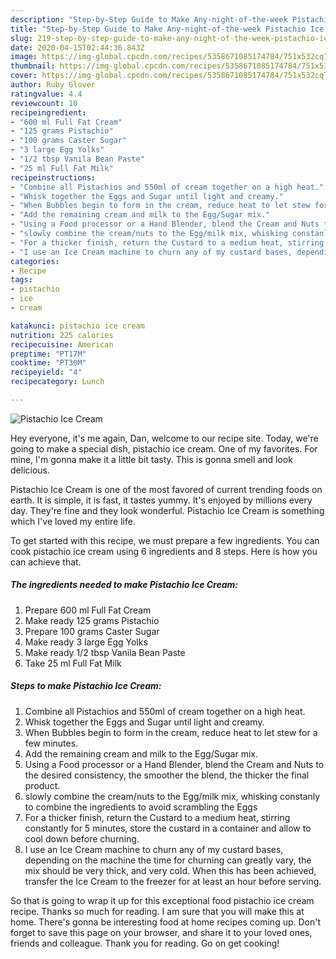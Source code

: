 ```yaml
---
description: "Step-by-Step Guide to Make Any-night-of-the-week Pistachio Ice Cream"
title: "Step-by-Step Guide to Make Any-night-of-the-week Pistachio Ice Cream"
slug: 219-step-by-step-guide-to-make-any-night-of-the-week-pistachio-ice-cream
date: 2020-04-15T02:44:36.843Z
image: https://img-global.cpcdn.com/recipes/5358671085174784/751x532cq70/pistachio-ice-cream-recipe-main-photo.jpg
thumbnail: https://img-global.cpcdn.com/recipes/5358671085174784/751x532cq70/pistachio-ice-cream-recipe-main-photo.jpg
cover: https://img-global.cpcdn.com/recipes/5358671085174784/751x532cq70/pistachio-ice-cream-recipe-main-photo.jpg
author: Ruby Glover
ratingvalue: 4.4
reviewcount: 10
recipeingredient:
- "600 ml Full Fat Cream"
- "125 grams Pistachio"
- "100 grams Caster Sugar"
- "3 large Egg Yolks"
- "1/2 tbsp Vanila Bean Paste"
- "25 ml Full Fat Milk"
recipeinstructions:
- "Combine all Pistachios and 550ml of cream together on a high heat."
- "Whisk together the Eggs and Sugar until light and creamy."
- "When Bubbles begin to form in the cream, reduce heat to let stew for a few minutes."
- "Add the remaining cream and milk to the Egg/Sugar mix."
- "Using a Food processor or a Hand Blender, blend the Cream and Nuts to the desired consistency, the smoother the blend, the thicker the final product."
- "slowly combine the cream/nuts to the Egg/milk mix, whisking constanly to combine the ingredients to avoid scrambling the Eggs"
- "For a thicker finish, return the Custard to a medium heat, stirring constantly for 5 minutes, store the custard in a container and allow to cool down before churning."
- "I use an Ice Cream machine to churn any of my custard bases, depending on the machine the time for churning can greatly vary, the mix should be very thick, and very cold. When this has been achieved, transfer the Ice Cream to the freezer for at least an hour before serving."
categories:
- Recipe
tags:
- pistachio
- ice
- cream

katakunci: pistachio ice cream 
nutrition: 225 calories
recipecuisine: American
preptime: "PT17M"
cooktime: "PT30M"
recipeyield: "4"
recipecategory: Lunch

---
```



![Pistachio Ice Cream](https://img-global.cpcdn.com/recipes/5358671085174784/751x532cq70/pistachio-ice-cream-recipe-main-photo.jpg)

Hey everyone, it's me again, Dan, welcome to our recipe site. Today, we're going to make a special dish, pistachio ice cream. One of my favorites. For mine, I'm gonna make it a little bit tasty. This is gonna smell and look delicious.



Pistachio Ice Cream is one of the most favored of current trending foods on earth. It is simple, it is fast, it tastes yummy. It's enjoyed by millions every day. They're fine and they look wonderful. Pistachio Ice Cream is something which I've loved my entire life.


To get started with this recipe, we must prepare a few ingredients. You can cook pistachio ice cream using 6 ingredients and 8 steps. Here is how you can achieve that.

##### The ingredients needed to make Pistachio Ice Cream:

1. Prepare 600 ml Full Fat Cream
1. Make ready 125 grams Pistachio
1. Prepare 100 grams Caster Sugar
1. Make ready 3 large Egg Yolks
1. Make ready 1/2 tbsp Vanila Bean Paste
1. Take 25 ml Full Fat Milk




##### Steps to make Pistachio Ice Cream:

1. Combine all Pistachios and 550ml of cream together on a high heat.
1. Whisk together the Eggs and Sugar until light and creamy.
1. When Bubbles begin to form in the cream, reduce heat to let stew for a few minutes.
1. Add the remaining cream and milk to the Egg/Sugar mix.
1. Using a Food processor or a Hand Blender, blend the Cream and Nuts to the desired consistency, the smoother the blend, the thicker the final product.
1. slowly combine the cream/nuts to the Egg/milk mix, whisking constanly to combine the ingredients to avoid scrambling the Eggs
1. For a thicker finish, return the Custard to a medium heat, stirring constantly for 5 minutes, store the custard in a container and allow to cool down before churning.
1. I use an Ice Cream machine to churn any of my custard bases, depending on the machine the time for churning can greatly vary, the mix should be very thick, and very cold. When this has been achieved, transfer the Ice Cream to the freezer for at least an hour before serving.




So that is going to wrap it up for this exceptional food pistachio ice cream recipe. Thanks so much for reading. I am sure that you will make this at home. There's gonna be interesting food at home recipes coming up. Don't forget to save this page on your browser, and share it to your loved ones, friends and colleague. Thank you for reading. Go on get cooking!
